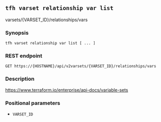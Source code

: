 ## `tfh varset relationship var list`

varsets/{VARSET_ID}/relationships/vars

### Synopsis

    tfh varset relationship var list [ ... ]

### REST endpoint

    GET https://{HOSTNAME}/api/v2varsets/{VARSET_ID}/relationships/vars

### Description

https://www.terraform.io/enterprise/api-docs/variable-sets

### Positional parameters

* `VARSET_ID`

